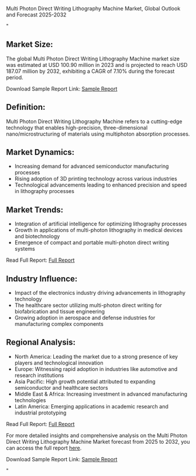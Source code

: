 Multi Photon Direct Writing Lithography Machine Market, Global Outlook and Forecast 2025-2032

"<html>
<body>

<h2>Market Size:</h2>
<p>The global Multi Photon Direct Writing Lithography Machine market size was estimated at USD 100.90 million in 2023 and is projected to reach USD 187.07 million by 2032, exhibiting a CAGR of 7.10% during the forecast period.</p>
<p>Download Sample Report Link: <a href='https://www.statsmarketresearch.com/download-free-sample/8028548/global-multi-photon-direct-writing-lithography-machine-forecast-2025-2032-215'>Sample Report</a></p>

<h2>Definition:</h2>
<p>Multi Photon Direct Writing Lithography Machine refers to a cutting-edge technology that enables high-precision, three-dimensional nano/microstructuring of materials using multiphoton absorption processes.</p>
  
<h2>Market Dynamics:</h2>
<ul>
  <li>Increasing demand for advanced semiconductor manufacturing processes</li>
  <li>Rising adoption of 3D printing technology across various industries</li>
  <li>Technological advancements leading to enhanced precision and speed in lithography processes</li>
</ul>

<h2>Market Trends:</h2>
<ul>
  <li>Integration of artificial intelligence for optimizing lithography processes</li>
  <li>Growth in applications of multi-photon lithography in medical devices and biotechnology</li>
  <li>Emergence of compact and portable multi-photon direct writing systems</li>
</ul>
<p>Read Full Report: <a href='https://www.statsmarketresearch.com/global-multi-photon-direct-writing-lithography-machine-forecast-2025-2032-215-8028548'>Full Report</a></p>

<h2>Industry Influence:</h2>
<ul>
  <li>Impact of the electronics industry driving advancements in lithography technology</li>
  <li>The healthcare sector utilizing multi-photon direct writing for biofabrication and tissue engineering</li>
  <li>Growing adoption in aerospace and defense industries for manufacturing complex components</li>
</ul>

<h2>Regional Analysis:</h2>
<ul>
  <li>North America: Leading the market due to a strong presence of key players and technological innovation</li>
  <li>Europe: Witnessing rapid adoption in industries like automotive and research institutions</li>
  <li>Asia Pacific: High growth potential attributed to expanding semiconductor and healthcare sectors</li>
  <li>Middle East & Africa: Increasing investment in advanced manufacturing technologies</li>
  <li>Latin America: Emerging applications in academic research and industrial prototyping</li>
</ul>
<p>Read Full Report: <a href='https://www.statsmarketresearch.com/global-multi-photon-direct-writing-lithography-machine-forecast-2025-2032-215-8028548'>Full Report</a></p>

<p>For more detailed insights and comprehensive analysis on the Multi Photon Direct Writing Lithography Machine Market forecast from 2025 to 2032, you can access the full report <a href='https://www.statsmarketresearch.com/global-multi-photon-direct-writing-lithography-machine-forecast-2025-2032-215-8028548'>here</a>.</p>
<p>Download Sample Report Link: <a href='https://www.statsmarketresearch.com/download-free-sample/8028548/global-multi-photon-direct-writing-lithography-machine-forecast-2025-2032-215'>Sample Report</a></p>

</body>
</html>"
